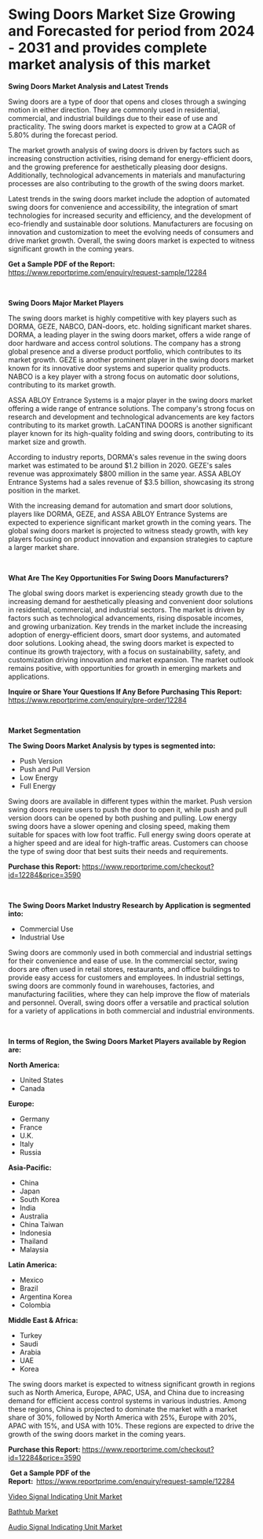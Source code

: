 <p><h1>Swing Doors Market Size Growing and Forecasted for period from 2024 - 2031 and provides complete market analysis of this market</h1></p><p><strong>Swing Doors Market Analysis and Latest Trends</strong></p>
<p><p>Swing doors are a type of door that opens and closes through a swinging motion in either direction. They are commonly used in residential, commercial, and industrial buildings due to their ease of use and practicality. The swing doors market is expected to grow at a CAGR of 5.80% during the forecast period.</p><p>The market growth analysis of swing doors is driven by factors such as increasing construction activities, rising demand for energy-efficient doors, and the growing preference for aesthetically pleasing door designs. Additionally, technological advancements in materials and manufacturing processes are also contributing to the growth of the swing doors market.</p><p>Latest trends in the swing doors market include the adoption of automated swing doors for convenience and accessibility, the integration of smart technologies for increased security and efficiency, and the development of eco-friendly and sustainable door solutions. Manufacturers are focusing on innovation and customization to meet the evolving needs of consumers and drive market growth. Overall, the swing doors market is expected to witness significant growth in the coming years.</p></p>
<p><strong>Get a Sample PDF of the Report:&nbsp;</strong> <a href="https://www.reportprime.com/enquiry/request-sample/12284">https://www.reportprime.com/enquiry/request-sample/12284</a></p>
<p>&nbsp;</p>
<p><strong>Swing Doors Major Market Players</strong></p>
<p><p>The swing doors market is highly competitive with key players such as DORMA, GEZE, NABCO, DAN-doors, etc. holding significant market shares. DORMA, a leading player in the swing doors market, offers a wide range of door hardware and access control solutions. The company has a strong global presence and a diverse product portfolio, which contributes to its market growth. GEZE is another prominent player in the swing doors market known for its innovative door systems and superior quality products. NABCO is a key player with a strong focus on automatic door solutions, contributing to its market growth.</p><p>ASSA ABLOY Entrance Systems is a major player in the swing doors market offering a wide range of entrance solutions. The company's strong focus on research and development and technological advancements are key factors contributing to its market growth. LaCANTINA DOORS is another significant player known for its high-quality folding and swing doors, contributing to its market size and growth.</p><p>According to industry reports, DORMA's sales revenue in the swing doors market was estimated to be around $1.2 billion in 2020. GEZE's sales revenue was approximately $800 million in the same year. ASSA ABLOY Entrance Systems had a sales revenue of $3.5 billion, showcasing its strong position in the market.</p><p>With the increasing demand for automation and smart door solutions, players like DORMA, GEZE, and ASSA ABLOY Entrance Systems are expected to experience significant market growth in the coming years. The global swing doors market is projected to witness steady growth, with key players focusing on product innovation and expansion strategies to capture a larger market share.</p></p>
<p>&nbsp;</p>
<p><strong>What Are The Key Opportunities For Swing Doors Manufacturers?</strong></p>
<p><p>The global swing doors market is experiencing steady growth due to the increasing demand for aesthetically pleasing and convenient door solutions in residential, commercial, and industrial sectors. The market is driven by factors such as technological advancements, rising disposable incomes, and growing urbanization. Key trends in the market include the increasing adoption of energy-efficient doors, smart door systems, and automated door solutions. Looking ahead, the swing doors market is expected to continue its growth trajectory, with a focus on sustainability, safety, and customization driving innovation and market expansion. The market outlook remains positive, with opportunities for growth in emerging markets and applications.</p></p>
<p><strong>Inquire or Share Your Questions If Any Before Purchasing This Report:</strong> <a href="https://www.reportprime.com/enquiry/pre-order/12284">https://www.reportprime.com/enquiry/pre-order/12284</a></p>
<p>&nbsp;</p>
<p><strong>Market Segmentation</strong></p>
<p><strong>The Swing Doors Market Analysis by types is segmented into:</strong></p>
<p><ul><li>Push Version</li><li>Push and Pull Version</li><li>Low Energy</li><li>Full Energy</li></ul></p>
<p><p>Swing doors are available in different types within the market. Push version swing doors require users to push the door to open it, while push and pull version doors can be opened by both pushing and pulling. Low energy swing doors have a slower opening and closing speed, making them suitable for spaces with low foot traffic. Full energy swing doors operate at a higher speed and are ideal for high-traffic areas. Customers can choose the type of swing door that best suits their needs and requirements.</p></p>
<p><strong>Purchase this Report:&nbsp;</strong><a href="https://www.reportprime.com/checkout?id=12284&price=3590">https://www.reportprime.com/checkout?id=12284&price=3590</a></p>
<p>&nbsp;</p>
<p><strong>The Swing Doors Market Industry Research by Application is segmented into:</strong></p>
<p><ul><li>Commercial Use</li><li>Industrial Use</li></ul></p>
<p><p>Swing doors are commonly used in both commercial and industrial settings for their convenience and ease of use. In the commercial sector, swing doors are often used in retail stores, restaurants, and office buildings to provide easy access for customers and employees. In industrial settings, swing doors are commonly found in warehouses, factories, and manufacturing facilities, where they can help improve the flow of materials and personnel. Overall, swing doors offer a versatile and practical solution for a variety of applications in both commercial and industrial environments.</p></p>
<p>&nbsp;</p>
<p><strong>In terms of Region, the Swing Doors Market Players available by Region are:</strong></p>
<p>
    <p> <strong> North America: </strong>
        <ul>
            <li>United States</li>
            <li>Canada</li>
        </ul>
        </p> 
    <p> <strong> Europe: </strong>
        <ul>
            <li>Germany</li>
            <li>France</li>
            <li>U.K.</li>
            <li>Italy</li>
            <li>Russia</li>
        </ul>
        </p> 
    <p> <strong> Asia-Pacific: </strong>
        <ul>
            <li>China</li>
            <li>Japan</li>
            <li>South Korea</li>
            <li>India</li>
            <li>Australia</li>
            <li>China Taiwan</li>
            <li>Indonesia</li>
            <li>Thailand</li>
            <li>Malaysia</li>
        </ul>
        </p> 
    <p> <strong> Latin America: </strong>
        <ul>
            <li>Mexico</li>
            <li>Brazil</li>
            <li>Argentina Korea</li>
            <li>Colombia</li>
        </ul>
        </p> 
    <p> <strong> Middle East & Africa: </strong>
        <ul>
            <li>Turkey</li>
            <li>Saudi</li>
            <li>Arabia</li>
            <li>UAE</li>
            <li>Korea</li>
        </ul>
    </p>
    </p>
<p><p>The swing doors market is expected to witness significant growth in regions such as North America, Europe, APAC, USA, and China due to increasing demand for efficient access control systems in various industries. Among these regions, China is projected to dominate the market with a market share of 30%, followed by North America with 25%, Europe with 20%, APAC with 15%, and USA with 10%. These regions are expected to drive the growth of the swing doors market in the coming years.</p></p>
<p><strong>Purchase this Report: </strong><a href="https://www.reportprime.com/checkout?id=12284&price=3590">https://www.reportprime.com/checkout?id=12284&price=3590</a></p>
<p>&nbsp;<strong>Get a Sample PDF of the Report:&nbsp;&nbsp;</strong><a href="https://www.reportprime.com/enquiry/request-sample/12284">https://www.reportprime.com/enquiry/request-sample/12284</a></p>
<p><strong></strong></p>
<p><p><a href="https://gentle-editor-9db.notion.site/Video-Signal-Indicating-Unit-Market-Research-Report-Forecasted-for-Period-from-2024-2031-by-Marke-ac97b4ab0a604dac89382e6609fee207">Video Signal Indicating Unit Market</a></p><p><a href="https://github.com/nathandecarvalho/Market-Research-Report-List-2/blob/main/bathtub-market.md">Bathtub Market</a></p><p><a href="https://frill-swim-3cd.notion.site/Audio-Signal-Indicating-Unit-Market-Offers-Provide-Insightful-Data-for-the-Time-Period-from-2024-to--0b7498c999d647448094d3fc8a7a153a">Audio Signal Indicating Unit Market</a></p></p>